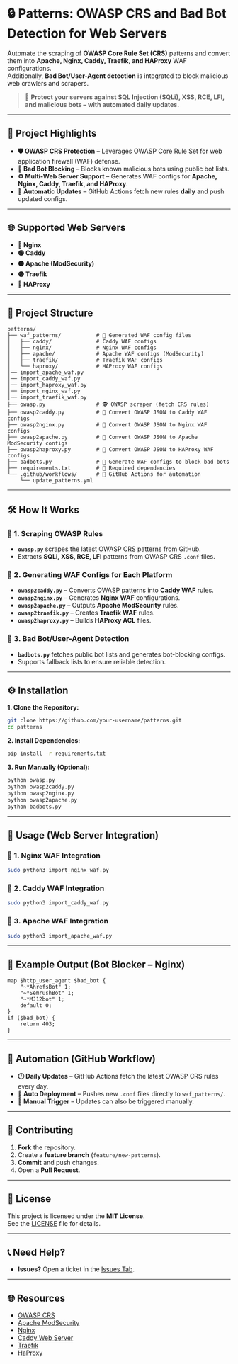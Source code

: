 # 🔒 Patterns: OWASP CRS and Bad Bot Detection for Web Servers  
Automate the scraping of **OWASP Core Rule Set (CRS)** patterns and convert them into **Apache, Nginx, Caddy, Traefik, and HAProxy** WAF configurations.  
Additionally, **Bad Bot/User-Agent detection** is integrated to block malicious web crawlers and scrapers.  

> 🚀 **Protect your servers against SQL Injection (SQLi), XSS, RCE, LFI, and malicious bots – with automated daily updates.**  

---

## 📌 Project Highlights  
- **🛡️ OWASP CRS Protection** – Leverages OWASP Core Rule Set for web application firewall (WAF) defense.  
- **🤖 Bad Bot Blocking** – Blocks known malicious bots using public bot lists.  
- **⚙️ Multi-Web Server Support** – Generates WAF configs for **Apache, Nginx, Caddy, Traefik, and HAProxy**.  
- **🔄 Automatic Updates** – GitHub Actions fetch new rules **daily** and push updated configs.  

---

## 🌐 Supported Web Servers  
- **🔵 Nginx**  
- **🟢 Caddy**  
- **🟠 Apache (ModSecurity)**  
- **🟣 Traefik**  
- **🔴 HAProxy**  

---

## 📂 Project Structure  
```
patterns/
├── waf_patterns/           # 🔧 Generated WAF config files
│   ├── caddy/              # Caddy WAF configs
│   ├── nginx/              # Nginx WAF configs
│   ├── apache/             # Apache WAF configs (ModSecurity)
│   ├── traefik/            # Traefik WAF configs
│   └── haproxy/            # HAProxy WAF configs
│── import_apache_waf.py
│── import_caddy_waf.py
│── import_haproxy_waf.py
│── import_nginx_waf.py
│── import_traefik_waf.py
├── owasp.py                # 🕵️ OWASP scraper (fetch CRS rules)
├── owasp2caddy.py          # 🔄 Convert OWASP JSON to Caddy WAF configs
├── owasp2nginx.py          # 🔄 Convert OWASP JSON to Nginx WAF configs
├── owasp2apache.py         # 🔄 Convert OWASP JSON to Apache ModSecurity configs
├── owasp2haproxy.py        # 🔄 Convert OWASP JSON to HAProxy WAF configs
├── badbots.py              # 🤖 Generate WAF configs to block bad bots
├── requirements.txt        # 📄 Required dependencies
└── .github/workflows/      # 🤖 GitHub Actions for automation
    └── update_patterns.yml
```

---

## 🛠️ How It Works  
### 🔹 1. Scraping OWASP Rules  
- **`owasp.py`** scrapes the latest OWASP CRS patterns from GitHub.  
- Extracts **SQLi, XSS, RCE, LFI** patterns from OWASP CRS `.conf` files.  

### 🔹 2. Generating WAF Configs for Each Platform  
- **`owasp2caddy.py`** – Converts OWASP patterns into **Caddy WAF** rules.  
- **`owasp2nginx.py`** – Generates **Nginx WAF** configurations.  
- **`owasp2apache.py`** – Outputs **Apache ModSecurity** rules.  
- **`owasp2traefik.py`** – Creates **Traefik WAF** rules.  
- **`owasp2haproxy.py`** – Builds **HAProxy ACL** files.  

### 🔹 3. Bad Bot/User-Agent Detection  
- **`badbots.py`** fetches public bot lists and generates bot-blocking configs.  
- Supports fallback lists to ensure reliable detection.  

---

## ⚙️ Installation  
**1. Clone the Repository:**  
```bash
git clone https://github.com/your-username/patterns.git  
cd patterns
```

**2. Install Dependencies:**  
```bash
pip install -r requirements.txt
```

**3. Run Manually (Optional):**  
```bash
python owasp.py
python owasp2caddy.py
python owasp2nginx.py
python owasp2apache.py
python badbots.py
```

---

## 🚀 Usage (Web Server Integration)  
### 🔹 1. Nginx WAF Integration  
```bash
sudo python3 import_nginx_waf.py
```

### 🔹 2. Caddy WAF Integration  
```bash
sudo python3 import_caddy_waf.py
```

### 🔹 3. Apache WAF Integration  
```bash
sudo python3 import_apache_waf.py
```

---

## 🔧 Example Output (Bot Blocker – Nginx)  
```nginx
map $http_user_agent $bad_bot {
    "~*AhrefsBot" 1;
    "~*SemrushBot" 1;
    "~*MJ12bot" 1;
    default 0;
}
if ($bad_bot) {
    return 403;
}
```

---

## 🤖 Automation (GitHub Workflow)  
- **🕛 Daily Updates** – GitHub Actions fetch the latest OWASP CRS rules every day.  
- **🔄 Auto Deployment** – Pushes new `.conf` files directly to `waf_patterns/`.  
- **🎯 Manual Trigger** – Updates can also be triggered manually.  

---

## 🤝 Contributing  
1. **Fork** the repository.  
2. Create a **feature branch** (`feature/new-patterns`).  
3. **Commit** and push changes.  
4. Open a **Pull Request**.  

---

## 📄 License  
This project is licensed under the **MIT License**.  
See the [LICENSE](LICENSE) file for details.  

---

## 📞 Need Help?  
- **Issues?** Open a ticket in the [Issues Tab](https://github.com/fabriziosalmi/patterns/issues).   

---

## 🌐 Resources  
- [OWASP CRS](https://github.com/coreruleset/coreruleset)  
- [Apache ModSecurity](https://modsecurity.org/)
- [Nginx](https://nginx.org/)  
- [Caddy Web Server](https://caddyserver.com/)  
- [Traefik](https://github.com/traefik/traefik)
- [HaProxy](https://www.haproxy.org/)
